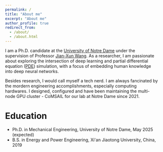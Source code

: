 ```yaml
---
permalink: /
title: "About me"
excerpt: "About me"
author_profile: true
redirect_from: 
  - /about/
  - /about.html
---
```


I am a Ph.D. candidate at the [University of Notre Dame](https://www.nd.edu) under the supervision of Professor [Jian-Xun Wang](http://sites.nd.edu/jianxun-wang/). As a researcher, I am passionate about exploring the intersection of deep learning and partial differential equation ([PDE](https://en.wikipedia.org/wiki/Partial_differential_equation)) simulation, with a focus of embedding human knowledge into deep neural networks. 

Besides research, I would call myself a tech nerd. I am always fancinated by the mordern engineering accomplishments, especially computing hardwares. I designed, configured and have been maintaining the multi-node GPU cluster - CoMSAIL for our lab at Notre Dame since 2021. 




# Education
* Ph.D. in Mechanical Engineering, University of Notre Dame, May 2025 (expected)
* B.S. in Energy and Power Engineering, Xi'an Jiaotong University, China, 2019
